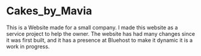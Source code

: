 # Cakes_by_Mavia
This is a Website made for a small company. I made this website as a service project to help the owner. The website has had many changes since it was first built, and it has a presence at Bluehost to make it dynamic it is a work in progress.
